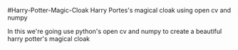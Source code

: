 #Harry-Potter-Magic-Cloak
Harry Portes's magical cloak using open cv and numpy


In this we're going use python's open cv and numpy to create a beautiful harry potter's magical cloak

